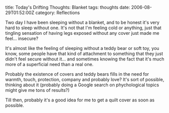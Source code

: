 title: Today's Drifting Thoughts: Blanket
tags: thoughts
date: 2006-08-29T01:52:00Z
category: Reflections

Two day I have been sleeping without a blanket, and to be honest it's very hard to sleep without one. It's not that I'm feeling cold or anything, just that tingling sensation of having legs exposed without any cover just made me feel… insecure?

It's almost like the feeling of sleeping without a teddy bear or soft toy, you know, some people have that kind of attachment to something that they just didn't feel secure without it… and sometimes knowing the fact that it's much more of a superficial need than a real one.

Probably the existence of covers and teddy bears fills in the need for warmth, touch, protection, company and probably love? It's sort of possible, thinking about it (probably doing a Google search on phychological topics might give me tons of results?)

Till then, probably it's a good idea for me to get a quilt cover as soon as possible.
